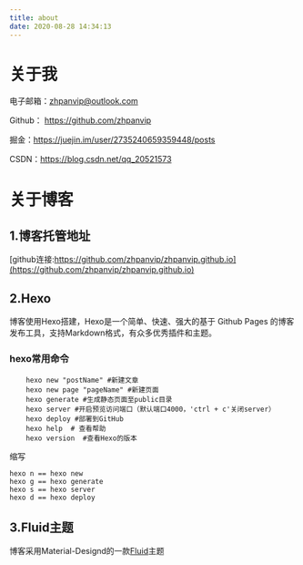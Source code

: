 ```yaml
---
title: about
date: 2020-08-28 14:34:13
---
```


#  关于我

电子邮箱：zhpanvip@outlook.com

Github： https://github.com/zhpanvip

掘金：https://juejin.im/user/2735240659359448/posts

CSDN：https://blog.csdn.net/qq_20521573

#  关于博客

## 1.博客托管地址

[github连接:https://github.com/zhpanvip/zhpanvip.github.io](https://github.com/zhpanvip/zhpanvip.github.io)

## 2.Hexo

博客使用Hexo搭建，Hexo是一个简单、快速、强大的基于 Github Pages 的博客发布工具，支持Markdown格式，有众多优秀插件和主题。

### hexo常用命令

```
	hexo new "postName" #新建文章
	hexo new page "pageName" #新建页面
	hexo generate #生成静态页面至public目录
	hexo server #开启预览访问端口（默认端口4000，'ctrl + c'关闭server）
	hexo deploy #部署到GitHub
	hexo help  # 查看帮助
	hexo version  #查看Hexo的版本
```
缩写

```
hexo n == hexo new
hexo g == hexo generate
hexo s == hexo server
hexo d == hexo deploy 
```
## 3.Fluid主题

博客采用Material-Designd的一款<a color="red" href="https://github.com/fluid-dev/hexo-theme-fluid">Fluid</a>主题